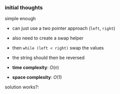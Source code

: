 ### initial thoughts
simple enough
- can just use a two pointer approach (`left`, `right`)
- also need to create a swap helper
- then `while (left < right)` swap the values
- the string should then be reversed

- **time complexity**: $O(n)$
- **space complexity**: $O(1)$

solution works?: